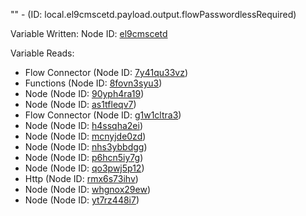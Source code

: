 "" - (ID: local.el9cmscetd.payload.output.flowPasswordlessRequired)

Variable Written:
Node ID: [el9cmscetd](../nodes/el9cmscetd.md)

Variable Reads:
* Flow Connector (Node ID: [7y41qu33vz](../nodes/7y41qu33vz.md))
* Functions (Node ID: [8fovn3syu3](../nodes/8fovn3syu3.md))
* Node (Node ID: [90yph4ra19](../nodes/90yph4ra19.md))
* Node (Node ID: [as1tfleqv7](../nodes/as1tfleqv7.md))
* Flow Connector (Node ID: [g1w1cltra3](../nodes/g1w1cltra3.md))
* Node (Node ID: [h4ssqha2ei](../nodes/h4ssqha2ei.md))
* Node (Node ID: [mcnyjde0zd](../nodes/mcnyjde0zd.md))
* Node (Node ID: [nhs3ybbdgg](../nodes/nhs3ybbdgg.md))
* Node (Node ID: [p6hcn5iy7g](../nodes/p6hcn5iy7g.md))
* Node (Node ID: [qo3pwj5p12](../nodes/qo3pwj5p12.md))
* Http (Node ID: [rmx6s73ihv](../nodes/rmx6s73ihv.md))
* Node (Node ID: [whgnox29ew](../nodes/whgnox29ew.md))
* Node (Node ID: [yt7rz448i7](../nodes/yt7rz448i7.md))
